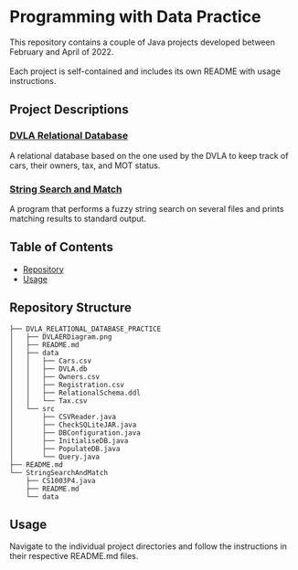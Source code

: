 # Programming with Data Practice
This repository contains a couple of Java projects developed between February and April of 2022. \
\
Each project is self-contained and includes its own README with usage instructions.

## Project Descriptions
### [DVLA Relational Database](DVLA_RELATIONAL_DATABASE_PRACTICE/README.md)
A relational database based on the one used by the DVLA to keep track of cars, their owners, tax, and MOT status.

### [String Search and Match](StringSearchAndMatch/README.md)
A program that performs a fuzzy string search on several files and prints matching results to standard output. 

## Table of Contents
- [Repository](#repository-structure)
- [Usage](#usage)

## Repository Structure
```
├── DVLA_RELATIONAL_DATABASE_PRACTICE
│   ├── DVLAERDiagram.png
│   ├── README.md
│   ├── data
│   │   ├── Cars.csv
│   │   ├── DVLA.db
│   │   ├── Owners.csv
│   │   ├── Registration.csv
│   │   ├── RelationalSchema.ddl
│   │   └── Tax.csv
│   └── src
│       ├── CSVReader.java
│       ├── CheckSQLiteJAR.java
│       ├── DBConfiguration.java
│       ├── InitialiseDB.java
│       ├── PopulateDB.java
│       └── Query.java
├── README.md
└── StringSearchAndMatch
    ├── CS1003P4.java
    ├── README.md
    └── data
```

## Usage
Navigate to the individual project directories and follow the instructions in their respective README.md files.